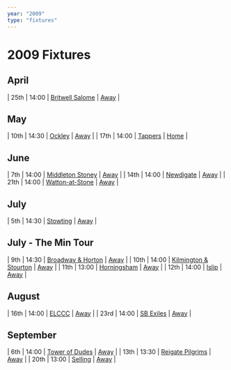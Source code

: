 ```yaml
---
year: "2009"
type: "fixtures"
---
```


# 2009 Fixtures


## April

| 25th | 14:00 | [Britwell Salome](2009-britwell-salome) | [Away]() |

## May

| 10th | 14:30 | [Ockley](2009-ockley) | [Away](https://goo.gl/maps/vmhvFhbrVZGrsXAAA) |
| 17th | 14:00 | [Tappers](2009-tappers) | [Home](https://goo.gl/maps/w2skeCXwzZTEh7e26) |

## June

| 7th | 14:00 | [Middleton Stoney](2009-middleton-stoney) | [Away](https://goo.gl/maps/NKG1fHyPgmci55aGA) |
| 14th | 14:00 | [Newdigate](2009-newdigate) | [Away](https://goo.gl/maps/kQnkUfc3MdtqLyvd8) |
| 21th | 14:00 | [Watton-at-Stone](2009-watton-at-stone) | [Away](https://goo.gl/maps/JPBQawMsjLgYtVHk9) |

## July

| 5th | 14:30 | [Stowting](2009-stowting) | [Away](https://goo.gl/maps/A5HTfBKbD44fwSDq7) |

## July - The Min Tour

| 9th | 14:30 | [Broadway & Horton](2009-broadway-and-horton) | [Away](https://goo.gl/maps/orv3RETHUX95dBWv7) |
| 10th | 14:00 | [Kilmington & Stourton](2009-kilmington-and-stourton) | [Away]() |
| 11th | 13:00 | [Horningsham](2009-horningsham) | [Away](https://goo.gl/maps/SNpXcsajYDXfjmff7) |
| 12th | 14:00 | [Islip](2009-islip) | [Away]() |

## August

| 16th | 14:00 | [ELCCC](2009-elccc) | [Away]() |
| 23rd | 14:00 | [SB Exiles](2009-sb-exiles) | [Away]() |

## September

| 6th | 14:00 | [Tower of Dudes](2009-tower-of-dudes) | [Away]() |
| 13th | 13:30 | [Reigate Pilgrims](2009-reigate-pilgrims) | [Away](https://goo.gl/maps/z54KDhWLtQreY6xy9) |
| 20th | 13:00 | [Selling](2009-selling) | [Away](https://goo.gl/maps/pV2tb26PncWLNiBm9) |
